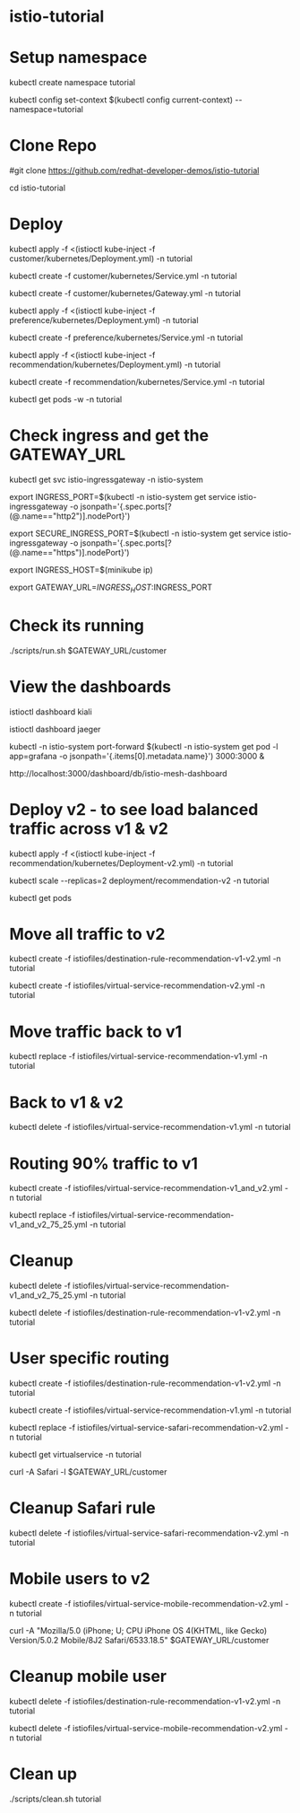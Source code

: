 # istio-tutorial

# Setup namespace

kubectl create namespace tutorial
  
kubectl config set-context $(kubectl config current-context) --namespace=tutorial


# Clone Repo


#git clone https://github.com/redhat-developer-demos/istio-tutorial

cd istio-tutorial

# Deploy
kubectl apply -f <(istioctl kube-inject -f customer/kubernetes/Deployment.yml) -n tutorial

kubectl create -f customer/kubernetes/Service.yml -n tutorial

kubectl create -f customer/kubernetes/Gateway.yml -n tutorial

kubectl apply -f <(istioctl kube-inject -f preference/kubernetes/Deployment.yml)  -n tutorial

kubectl create -f preference/kubernetes/Service.yml -n tutorial

kubectl apply -f <(istioctl kube-inject -f recommendation/kubernetes/Deployment.yml) -n tutorial

kubectl create -f recommendation/kubernetes/Service.yml -n tutorial

kubectl get pods -w -n tutorial

# Check ingress and get the GATEWAY_URL

kubectl get svc istio-ingressgateway -n istio-system

export INGRESS_PORT=$(kubectl -n istio-system get service istio-ingressgateway -o jsonpath='{.spec.ports[?(@.name=="http2")].nodePort}')

export SECURE_INGRESS_PORT=$(kubectl -n istio-system get service istio-ingressgateway -o jsonpath='{.spec.ports[?(@.name=="https")].nodePort}')

export INGRESS_HOST=$(minikube ip)

export GATEWAY_URL=$INGRESS_HOST:$INGRESS_PORT

# Check its running

./scripts/run.sh $GATEWAY_URL/customer

# View the dashboards

istioctl dashboard kiali

istioctl dashboard jaeger

kubectl -n istio-system port-forward $(kubectl -n istio-system get pod -l app=grafana -o jsonpath='{.items[0].metadata.name}') 3000:3000 &

http://localhost:3000/dashboard/db/istio-mesh-dashboard 

# Deploy v2 - to see load balanced traffic across v1 & v2

kubectl apply -f <(istioctl kube-inject -f recommendation/kubernetes/Deployment-v2.yml) -n tutorial

kubectl scale --replicas=2 deployment/recommendation-v2 -n tutorial

kubectl get pods

# Move all traffic to v2

kubectl create -f istiofiles/destination-rule-recommendation-v1-v2.yml -n tutorial

kubectl create -f istiofiles/virtual-service-recommendation-v2.yml -n tutorial

# Move traffic back to v1

kubectl replace -f istiofiles/virtual-service-recommendation-v1.yml -n tutorial

# Back to v1 & v2

kubectl delete -f istiofiles/virtual-service-recommendation-v1.yml -n tutorial

# Routing 90% traffic to v1

kubectl create -f istiofiles/virtual-service-recommendation-v1_and_v2.yml -n tutorial

kubectl replace -f istiofiles/virtual-service-recommendation-v1_and_v2_75_25.yml -n tutorial

# Cleanup

kubectl delete -f istiofiles/virtual-service-recommendation-v1_and_v2_75_25.yml -n tutorial

kubectl delete -f istiofiles/destination-rule-recommendation-v1-v2.yml -n tutorial

# User specific routing

kubectl create -f istiofiles/destination-rule-recommendation-v1-v2.yml -n tutorial

kubectl create -f istiofiles/virtual-service-recommendation-v1.yml -n tutorial

kubectl replace -f istiofiles/virtual-service-safari-recommendation-v2.yml -n tutorial

kubectl get virtualservice -n tutorial

curl -A Safari -l $GATEWAY_URL/customer

# Cleanup Safari rule

kubectl delete -f istiofiles/virtual-service-safari-recommendation-v2.yml -n tutorial

# Mobile users to v2

kubectl create -f istiofiles/virtual-service-mobile-recommendation-v2.yml -n tutorial

curl -A "Mozilla/5.0 (iPhone; U; CPU iPhone OS 4(KHTML, like Gecko) Version/5.0.2 Mobile/8J2 Safari/6533.18.5" $GATEWAY_URL/customer

# Cleanup mobile user

kubectl delete -f istiofiles/destination-rule-recommendation-v1-v2.yml -n tutorial

kubectl delete -f istiofiles/virtual-service-mobile-recommendation-v2.yml -n tutorial

# Clean up
./scripts/clean.sh tutorial
